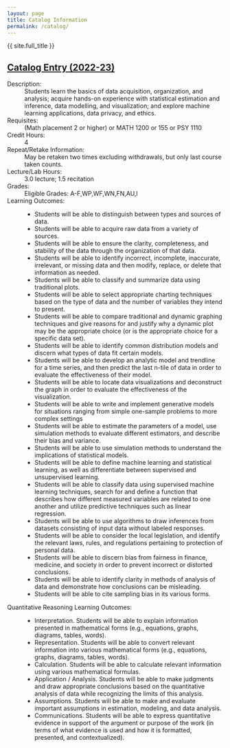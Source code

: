 ```yaml
---
layout: page
title: Catalog Information
permalink: /catalog/
---
```


{{ site.full_title }}

   <h2><a href="https://www.catalogs.ohio.edu/preview_course_nopop.php?catoid=75&coid=423264">Catalog Entry (2022-23)</a>
    </h2>
    <dl>
      <dt>Description:</dt>
      <dd>Students learn the basics of data acquisition, organization, and analysis; acquire hands-on experience with statistical estimation and inference, data modelling, and visualization; and explore machine learning applications, data privacy, and ethics.<dd>
      </dd>
      <dt>Requisites:</dt>
      <dd>(Math placement 2 or higher) or MATH 1200 or 155 or PSY 1110</dd>
      <dt>Credit Hours:</dt>      <dd>4</dd>
      <!-- <dt>OHIO BRICKS</dt>      <dd>*****</dd> NOT UNTIL OT36 APPROVED-->
      <!--<dt>General Education Code (students who entered prior to Fall 2021-22):</dt> <dd>???</dd>-->
      <dt>Repeat/Retake Information:</dt> <dd>May be retaken two times excluding withdrawals, but only last course taken counts.</dd>
      <dt>Lecture/Lab Hours:</dt> <dd>3.0 lecture; 1.5 recitation</dd>
      <dt>Grades:</dt> <dd>Eligible Grades: A-F,WP,WF,WN,FN,AU,I</dd>
      <!--      <dt>Course Transferability:</dt> <dd>OT36 course: <a href="">TMM0</a>PLANNED</dd>-->
      <!-- <dt>College Credit Plus:</dt> <dd>*****Level 1</dd> DUNNO -->
      <dt>Learning Outcomes:</dt>
     <dd>
	<ul>
	  <li>
	    Students will be able to distinguish between types and sources of data.
	  </li><li>
	    Students will be able to acquire raw data from a variety of sources.
	  </li><li>
	    Students will be able to ensure the clarity, completeness, and stability of the data through the organization of that data.
	  </li><li>
	    Students will be able to identify incorrect, incomplete, inaccurate, irrelevant, or missing data and then modify, replace, or delete that information as needed.
	  </li><li>
	    Students will be able to classify and summarize data using traditional plots.
	  </li><li>
	    Students will be able to select appropriate charting techniques based on the type of data and the number of variables they intend to present.
	  </li><li>
	    Students will be able to compare traditional and dynamic graphing techniques and give reasons for and justify why a dynamic plot may be the appropriate choice (or is the appropriate choice for a specific data set).
	  </li><li>
	    Students will be able to identify common distribution models and discern what types of data fit certain models.
	  </li><li>
	    Students will be able to develop an analytic model and trendline for a time series, and then predict the last n-tile of data in order to evaluate the effectiveness of their model.
	  </li><li>
	    Students will be able to locate data visualizations and deconstruct the graph in order to evaluate the effectiveness of the visualization.
	  </li><li>
	    Students will be able to write and implement generative models for situations ranging from simple one-sample problems to more complex settings
	  </li><li>
	    Students will be able to estimate the parameters of a model, use simulation methods to evaluate different estimators, and describe their bias and variance.
	  </li><li>
	    Students will be able to use simulation methods to understand the implications of statistical models. 
	  </li><li>
	    Students will be able to define machine learning and statistical learning, as well as differentiate between supervised and unsupervised learning. 
	  </li><li>
	    Students will be able to classify data using supervised machine learning techniques, search for and define a function that describes how different measured variables are related to one another and utilize predictive techniques such as linear regression.
	  </li><li>
	    Students will be able to use algorithms to draw inferences from datasets consisting of input data without labeled responses. 
	  </li><li>
	    Students will be able to consider the local legislation, and identify the relevant laws, rules, and regulations pertaining to protection of personal data.
	  </li><li>
	    Students will be able to discern bias from fairness in finance, medicine, and society in order to prevent incorrect or distorted conclusions.
	  </li><li>
	    Students will be able to identify clarity in methods of analysis of data and demonstrate how conclusions can be misleading.
	  </li><li>
	    Students will be able to cite sampling bias in its various forms.
	  </li>
	</ul>
      </dd>
      <dt>Quantitative Reasoning Learning Outcomes:</dt>
      <dd>
	<ul>
	  <li>
	    Interpretation. Students will be able to explain information presented in mathematical forms (e.g., equations, graphs, diagrams, tables, words).
	  </li><li>
	    Representation. Students will be able to convert relevant information into various mathematical forms (e.g., equations, graphs, diagrams, tables, words).
	  </li><li>
	    Calculation. Students will be able to calculate relevant information using various mathematical formulas.
	  </li><li>
	    Application / Analysis. Students will be able to make judgments and draw appropriate conclusions based on the quantitative analysis of data while recognizing the limits of this analysis.
	  </li><li>
	    Assumptions. Students will be able to make and evaluate important assumptions in estimation, modeling, and data analysis.
	  </li><li>
	    Communications. Students will be able to express quantitative evidence in support of the argument or purpose of the work (in terms of what evidence is used and how it is formatted, presented, and contextualized).
	  </li>
	</ul>
      </dd>
    </dl>
